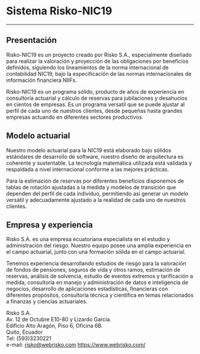 # Sistema Risko-NIC19
***
## Presentación
Risko-NIC19 es un proyecto creado por Risko S.A., especialmente diseñado para realizar la valoración y proyección de las obligaciones por beneficios definidos, siguiendo los lineamientos de la norma internacional de contabilidad NIC19, bajo la especificación de las normas internacionales de información financiera NIIFs.

Risko-NIC19 es un programa sólido, producto de años de experiencia en consultoría actuarial y cálculo de reservas para  jubilaciones y desahucios en cientos de empresas. Es un programa versatil que se puede ajustar al perfil de cada uno de nuestros clientes, desde pequeñas hasta grandes empresas actuando en diferentes sectores productivos.

## Modelo actuarial
Nuestro modelo actuarial para la NIC19 está elaborado bajo sólidos estándares de desarrollo de software, nuestro diseño de arquitectura es coherente y sustentable. La tecnología matemática utilizada está validada y respaldada a nivel internacional conforme a las mejores prácticas.

Para la estimación de reservas por diferentes beneficios disponemos de tablas de rotación ajustadas a la medida y modelos de transición que dependen del perfil de cada individuo, permitiendo así generar un modelo versátil y adecuadamente ajustado a la realidad de cada uno de nuestros clientes.

## Empresa y experiencia
Risko S.A. es una empresa ecuatoriana especialista en el estudio y administración del riesgo. Nuestro equipo posee una amplia experiencia en el campo actuarial, junto con una formación sólida en el campo actuarial. 

Tenemos experiencia desarrollando estudios de riesgo para la valoración de fondos de pensiones, seguros de vida y otros ramos, estimación de reservas, análisis de solvencia, estudio de eventos extremos y tarificación a medida, consultoría en manejo y administración de datos e inteligencia de negocios, desarrollo de aplicaciones estadísticas, financieras con diferentes propósitos, consultoría técnica y científica en temas relacionados a finanzas y ciencias actuariales.

Risko S.A.  
Av. 12 de Octubre E10-80 y Lizardo García.  
Edificio Alto Aragón, Piso 6, Oficina 6B.  
Quito, Ecuador  
Tel: (593)3230221  
e-mail: risko@webrisko.com
https://www.webrisko.com/






